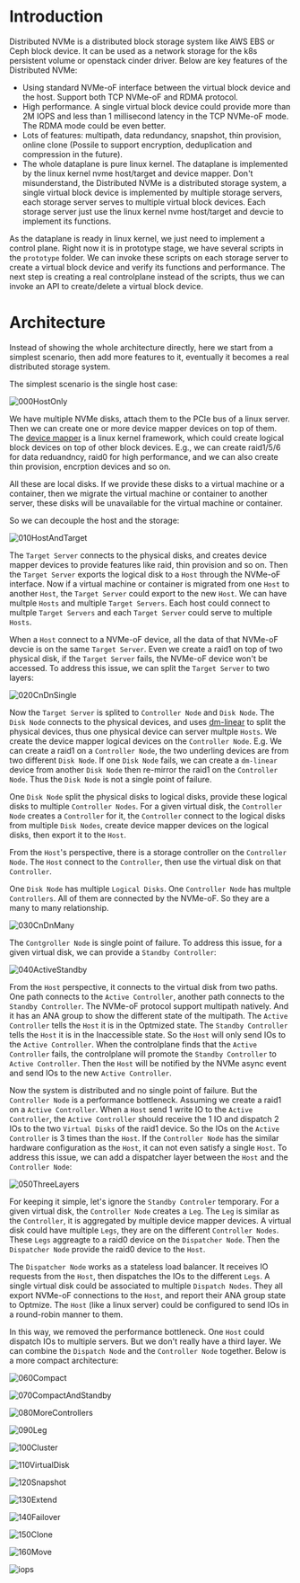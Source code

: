 # Introduction
Distributed NVMe is a distributed block storage system like AWS EBS or
Ceph block device. It can be used as a network storage for the k8s
persistent volume or openstack cinder driver. Below are key features
of the Distributed NVMe:
* Using standard NVMe-oF interface between the virtual block device
  and the host. Support both TCP NVMe-oF and RDMA protocol.
* High performance. A single virtual block device could provide more
  than 2M IOPS and less than 1 millisecond latency in the TCP NVMe-oF
  mode. The RDMA mode could be even better.
* Lots of features: multipath, data redundancy, snapshot, thin
  provision, online clone (Possile to support encryption,
  deduplication and compression in the future).
* The whole dataplane is pure linux kernel. The dataplane is
  implemented by the linux kernel nvme host/target and device
  mapper. Don't misunderstand, the Distributed NVMe is a distributed
  storage system, a single virtual block device is implemented by
  multiple storage servers, each storage server serves to multiple
  virtual block devices. Each storage server just use the linux kernel
  nvme host/target and devcie to implement its functions.

As the dataplane is ready in linux kernel, we just need to implement
a control plane. Right now it is in prototype stage, we have several
scripts in the `prototype` folder. We can invoke these scripts on each
storage server to create a virtual block device and verify its
functions and performance. The next step is creating a real
controlplane instead of the scripts, thus we can invoke an API to
create/delete a virtual block device.

# Architecture
Instead of showing the whole architecture directly, here we start from
a simplest scenario, then add more features to it, eventually it
becomes a real distributed storage system.

The simplest scenario is the single host case:

![000HostOnly](https://github.com/distributed-nvme/distributed-nvme/blob/main/doc/img/000HostOnly.png)

We have multiple NVMe disks, attach them to the PCIe bus of a linux
server. Then we can create one or more device mapper devices on top of
them. The [device mapper](https://pages.github.com/) is a linux
kernel framework, which could create logical block devices on top of
other block devices. E.g., we can create raid1/5/6 for data
reduandncy, raid0 for high performance, and we can also create thin
provision, encrption devices and so on.

All these are local disks. If we provide these disks to a virtual
machine or a container, then we migrate the virtual machine or
container to another server, these disks will be unavailable for the
virtual machine or container.

So we can decouple the host and the storage:

![010HostAndTarget](https://github.com/distributed-nvme/distributed-nvme/blob/main/doc/img/010HostAndTarget.png)

The `Target Server` connects to the physical disks, and creates device
mapper devices to provide features like raid, thin provision and so on. Then
the `Target Server` exports the logical disk to a `Host` through the
NVMe-oF interface. Now if a virtual machine or container is migrated
from one `Host` to another `Host`, the `Target Server` could export to
the new `Host`. We can have multple `Hosts` and multiple `Target Servers`.
Each host could connect to multple `Target Servers` and each
`Target Server` could serve to multiple `Hosts`.

When a `Host` connect to a NVMe-oF device, all the data of that
NVMe-oF devcie is on the same `Target Server`. Even we create a raid1
on top of two physical disk, if the `Target Server` fails, the NVMe-oF
device won't be accessed. To address this issue, we can split the
`Target Server` to two layers:

![020CnDnSingle](https://github.com/distributed-nvme/distributed-nvme/blob/main/doc/img/020CnDnSingle.png)

Now the `Target Server` is splited to `Controller Node` and `Disk Node`.
The `Disk Node` connects to the physical devices, and uses
[dm-linear](https://docs.kernel.org/admin-guide/device-mapper/linear.html)
to split the physical devices, thus one physical device can server
multple `Hosts`. We create the device mapper logical devices on the
`Controller Node`. E.g. We can create a raid1 on a `Controller Node`,
the two underling devices are from two different `Disk Node`. If one
`Disk Node` fails, we can create a `dm-linear` device from another
`Disk Node` then re-mirror the raid1 on the `Controller Node`. Thus
the `Disk Node` is not a single point of failure.

One `Disk Node` split the physical disks to logical disks, provide
these logical disks to multiple `Controller Nodes`. For a given
virtual disk, the `Controller Node` creates a `Controller` for it, the
`Controller` connect to the logical disks from multiple `Disk Nodes`,
create device mapper devices on the logical disks, then export it to
the `Host`.

From the `Host`'s perspective, there is a storage controller on the
`Controller Node`. The `Host` connect to the `Controller`, then use the
virtual disk on that `Controller`.

One `Disk Node` has multiple `Logical Disks`. One `Controller Node`
has multple `Controllers`. All of them are connected by the
NVMe-oF. So they are a many to many relationship.

![030CnDnMany](https://github.com/distributed-nvme/distributed-nvme/blob/main/doc/img/030CnDnMany.png)

The `Contgroller Node` is single point of failure. To address this
issue, for a given virtual disk, we can provide a `Standby Controller`:

![040ActiveStandby](https://github.com/distributed-nvme/distributed-nvme/blob/main/doc/img/040ActiveStandby.png)

From the `Host` perspective, it connects to the virtual disk from two
paths. One path connects to the `Active Controller`, another path
connects to the `Standby Controller`. The NVMe-oF protocol support
multipath natively. And it has an ANA group to show the different
state of the multipath. The `Active Controller` tells the `Host` it
is in the Optmized state. The `Standby Controller` tells the `Host` it
is in the Inaccessible state. So the `Host` will only send IOs to the
`Active Controller`. When the controlplane finds that the
`Active Controller` fails, the controlplane will promote the `Standby Controller`
to `Active Controller`. Then the `Host` will be notified by the NVMe
async event and send IOs to the new `Active Controller`.

Now the system is distributed and no single point of failure. But the
`Controller Node` is a performance bottleneck. Assuming we create a
raid1 on a `Active Controller`. When a `Host` send 1 write IO to
the `Active Controller`, the `Active Controller` should receive the 1
IO and dispatch 2 IOs to the two `Virtual Disks` of the raid1
device. So the IOs on the `Active Controller` is 3 times than the
`Host`. If the `Controller Node` has the similar hardware
configuration as the `Host`, it can not even satisfy a single
`Host`. To address this issue, we can add a dispatcher layer between
the `Host` and the `Controller Node`:

![050ThreeLayers](https://github.com/distributed-nvme/distributed-nvme/blob/main/doc/img/050ThreeLayers.png)

For keeping it simple, let's ignore the `Standby Controler`
temporary. For a given virtual disk, the `Controller Node` creates a
`Leg`. The `Leg` is similar as the `Controller`, it is aggregated by
multiple device mapper devices. A virtual disk could have multiple
`Legs`, they are on the different `Controller Nodes`. These `Legs`
aggreagte to a raid0 device on the `Dispatcher Node`. Then the
`Dispatcher Node` provide the raid0 device to the `Host`.

The `Dispatcher Node` works as a stateless load balancer. It receives
IO requests from the `Host`, then dispatches the IOs to the different
`Legs`. A single virtual disk could be associated to multiple
`Dispatch Nodes`. They all export NVMe-oF connections to the `Host`,
and report their ANA group state to Optmize. The `Host` (like a linux
server) could be configured to send IOs in a round-robin manner to
them.

In this way, we removed the performance bottleneck. One `Host` could
dispatch IOs to multiple servers. But we don't really have a third
layer. We can combine the `Dispatch Node` and the `Controller Node`
together. Below is a more compact architecture:

![060Compact](https://github.com/distributed-nvme/distributed-nvme/blob/main/doc/img/060Compact.png)

![070CompactAndStandby](https://github.com/distributed-nvme/distributed-nvme/blob/main/doc/img/070CompactAndStandby.png)

![080MoreControllers](https://github.com/distributed-nvme/distributed-nvme/blob/main/doc/img/080MoreControllers.png)

![090Leg](https://github.com/distributed-nvme/distributed-nvme/blob/main/doc/img/090Leg.png)

![100Cluster](https://github.com/distributed-nvme/distributed-nvme/blob/main/doc/img/100Cluster.png)

![110VirtualDisk](https://github.com/distributed-nvme/distributed-nvme/blob/main/doc/img/110VirtualDisk.png)

![120Snapshot](https://github.com/distributed-nvme/distributed-nvme/blob/main/doc/img/120Snapshot.png)

![130Extend](https://github.com/distributed-nvme/distributed-nvme/blob/main/doc/img/130Extend.png)

![140Failover](https://github.com/distributed-nvme/distributed-nvme/blob/main/doc/img/140Failover.png)

![150Clone](https://github.com/distributed-nvme/distributed-nvme/blob/main/doc/img/150Clone.png)

![160Move](https://github.com/distributed-nvme/distributed-nvme/blob/main/doc/img/160Move.png)

![iops](https://github.com/distributed-nvme/distributed-nvme/blob/main/doc/img/iops.png)
